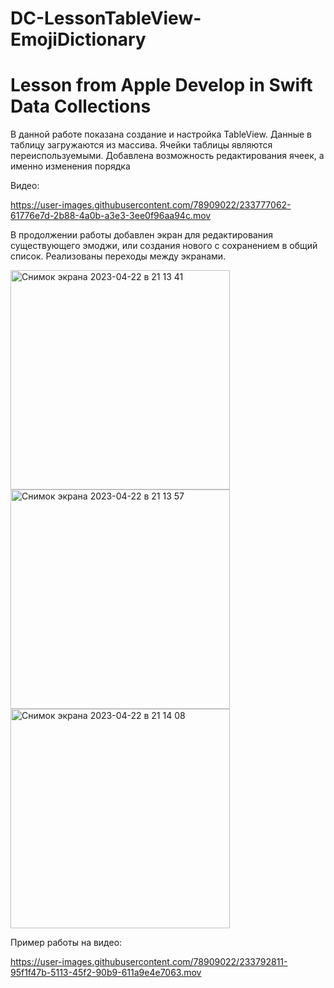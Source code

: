 # DC-LessonTableView-EmojiDictionary
# Lesson from Apple Develop in Swift Data Collections

В данной работе показана создание и настройка TableView. Данные в таблицу загружаются из массива. 
Ячейки таблицы являются переиспользуемыми. Добавлена возможность редактирования ячеек, а именно изменения порядка

Видео:

https://user-images.githubusercontent.com/78909022/233777062-61776e7d-2b88-4a0b-a3e3-3ee0f96aa94c.mov

В продолжении работы добавлен экран для редактирования существующего эмоджи, или создания нового с сохранением в общий список. 
Реализованы переходы между экранами. 

<img width="351" alt="Снимок экрана 2023-04-22 в 21 13 41" src="https://user-images.githubusercontent.com/78909022/233792802-9c531523-79d5-4958-ba2d-58ce3900df9e.png">
<img width="351" alt="Снимок экрана 2023-04-22 в 21 13 57" src="https://user-images.githubusercontent.com/78909022/233792807-bbd828ca-a1b0-4c31-96ea-1f5180a6bfa1.png">
<img width="351" alt="Снимок экрана 2023-04-22 в 21 14 08" src="https://user-images.githubusercontent.com/78909022/233792809-8c36f1cf-df26-4bb1-b455-641437d6ca57.png">

Пример работы на видео: 

https://user-images.githubusercontent.com/78909022/233792811-95f1f47b-5113-45f2-90b9-611a9e4e7063.mov

